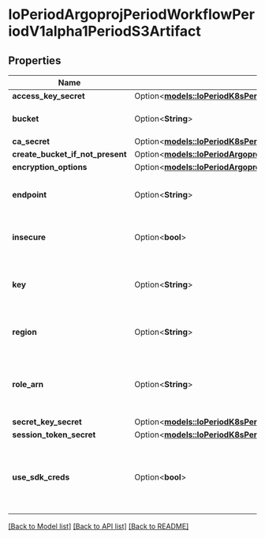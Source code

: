 # IoPeriodArgoprojPeriodWorkflowPeriodV1alpha1PeriodS3Artifact

## Properties

Name | Type | Description | Notes
------------ | ------------- | ------------- | -------------
**access_key_secret** | Option<[**models::IoPeriodK8sPeriodApiPeriodCorePeriodV1PeriodSecretKeySelector**](io.k8s.api.core.v1.SecretKeySelector.md)> |  | [optional]
**bucket** | Option<**String**> | Bucket is the name of the bucket | [optional]
**ca_secret** | Option<[**models::IoPeriodK8sPeriodApiPeriodCorePeriodV1PeriodSecretKeySelector**](io.k8s.api.core.v1.SecretKeySelector.md)> |  | [optional]
**create_bucket_if_not_present** | Option<[**models::IoPeriodArgoprojPeriodWorkflowPeriodV1alpha1PeriodCreateS3BucketOptions**](io.argoproj.workflow.v1alpha1.CreateS3BucketOptions.md)> |  | [optional]
**encryption_options** | Option<[**models::IoPeriodArgoprojPeriodWorkflowPeriodV1alpha1PeriodS3EncryptionOptions**](io.argoproj.workflow.v1alpha1.S3EncryptionOptions.md)> |  | [optional]
**endpoint** | Option<**String**> | Endpoint is the hostname of the bucket endpoint | [optional]
**insecure** | Option<**bool**> | Insecure will connect to the service with TLS | [optional]
**key** | Option<**String**> | Key is the key in the bucket where the artifact resides | [optional]
**region** | Option<**String**> | Region contains the optional bucket region | [optional]
**role_arn** | Option<**String**> | RoleARN is the Amazon Resource Name (ARN) of the role to assume. | [optional]
**secret_key_secret** | Option<[**models::IoPeriodK8sPeriodApiPeriodCorePeriodV1PeriodSecretKeySelector**](io.k8s.api.core.v1.SecretKeySelector.md)> |  | [optional]
**session_token_secret** | Option<[**models::IoPeriodK8sPeriodApiPeriodCorePeriodV1PeriodSecretKeySelector**](io.k8s.api.core.v1.SecretKeySelector.md)> |  | [optional]
**use_sdk_creds** | Option<**bool**> | UseSDKCreds tells the driver to figure out credentials based on sdk defaults. | [optional]

[[Back to Model list]](../README.md#documentation-for-models) [[Back to API list]](../README.md#documentation-for-api-endpoints) [[Back to README]](../README.md)



